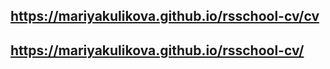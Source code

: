 ## https://mariyakulikova.github.io/rsschool-cv/cv
## https://mariyakulikova.github.io/rsschool-cv/
